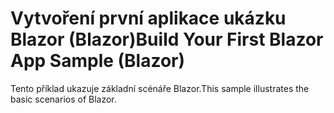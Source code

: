 # <a name="build-your-first-blazor-app-sample-blazor"></a><span data-ttu-id="b587d-101">Vytvoření první aplikace ukázku Blazor (Blazor)</span><span class="sxs-lookup"><span data-stu-id="b587d-101">Build Your First Blazor App Sample (Blazor)</span></span>

<span data-ttu-id="b587d-102">Tento příklad ukazuje základní scénáře Blazor.</span><span class="sxs-lookup"><span data-stu-id="b587d-102">This sample illustrates the basic scenarios of Blazor.</span></span>

